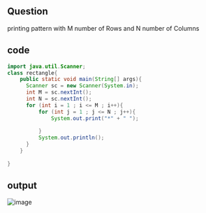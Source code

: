 ## Question 
printing pattern with M number of Rows and N number of Columns 
## code 

```java
import java.util.Scanner;
class rectangle{
    public static void main(String[] args){
      Scanner sc = new Scanner(System.in);
      int M = sc.nextInt();
      int N = sc.nextInt();
      for (int i = 1 ; i <= M ; i++){
          for (int j = 1 ; j <= N ; j++){
              System.out.print("*" + " ");
              
          }
          System.out.println();
      }
    }
    
}
```
## output
![image](https://github.com/Mogana004/code.Java/assets/92911280/f8a30b54-4bbf-425a-913a-ba94873fa405)
